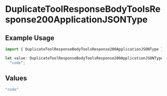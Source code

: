 # DuplicateToolResponseBodyToolsResponse200ApplicationJSONType

## Example Usage

```typescript
import { DuplicateToolResponseBodyToolsResponse200ApplicationJSONType } from "@orq-ai/node/models/operations";

let value: DuplicateToolResponseBodyToolsResponse200ApplicationJSONType =
  "code";
```

## Values

```typescript
"code"
```
